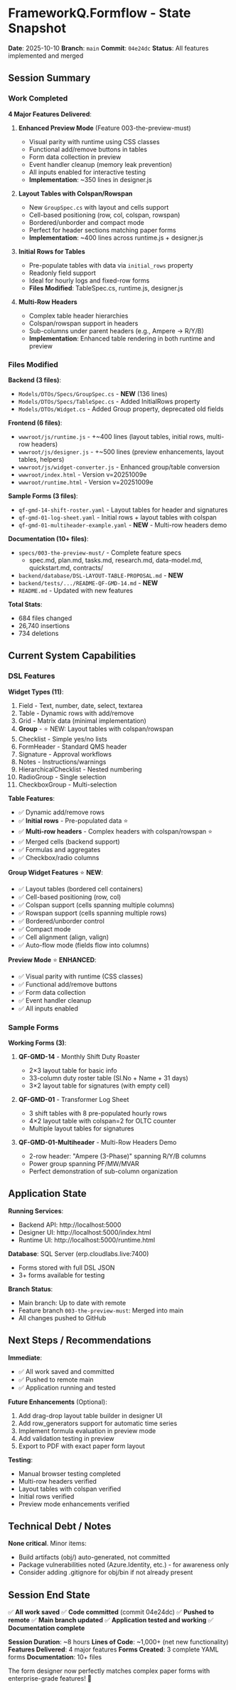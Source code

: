 # FrameworkQ.Formflow - State Snapshot

**Date**: 2025-10-10
**Branch**: `main`
**Commit**: `04e24dc`
**Status**: All features implemented and merged

## Session Summary

### Work Completed

**4 Major Features Delivered**:

1. **Enhanced Preview Mode** (Feature 003-the-preview-must)
   - Visual parity with runtime using CSS classes
   - Functional add/remove buttons in tables
   - Form data collection in preview
   - Event handler cleanup (memory leak prevention)
   - All inputs enabled for interactive testing
   - **Implementation**: ~350 lines in designer.js

2. **Layout Tables with Colspan/Rowspan**
   - New `GroupSpec.cs` with layout and cells support
   - Cell-based positioning (row, col, colspan, rowspan)
   - Bordered/unborder and compact mode
   - Perfect for header sections matching paper forms
   - **Implementation**: ~400 lines across runtime.js + designer.js

3. **Initial Rows for Tables**
   - Pre-populate tables with data via `initial_rows` property
   - Readonly field support
   - Ideal for hourly logs and fixed-row forms
   - **Files Modified**: TableSpec.cs, runtime.js, designer.js

4. **Multi-Row Headers**
   - Complex table header hierarchies
   - Colspan/rowspan support in headers
   - Sub-columns under parent headers (e.g., Ampere → R/Y/B)
   - **Implementation**: Enhanced table rendering in both runtime and preview

### Files Modified

**Backend (3 files)**:
- `Models/DTOs/Specs/GroupSpec.cs` - **NEW** (136 lines)
- `Models/DTOs/Specs/TableSpec.cs` - Added InitialRows property
- `Models/DTOs/Widget.cs` - Added Group property, deprecated old fields

**Frontend (6 files)**:
- `wwwroot/js/runtime.js` - +~400 lines (layout tables, initial rows, multi-row headers)
- `wwwroot/js/designer.js` - +~500 lines (preview enhancements, layout tables, helpers)
- `wwwroot/js/widget-converter.js` - Enhanced group/table conversion
- `wwwroot/index.html` - Version v=20251009e
- `wwwroot/runtime.html` - Version v=20251009e

**Sample Forms (3 files)**:
- `qf-gmd-14-shift-roster.yaml` - Layout tables for header and signatures
- `qf-gmd-01-log-sheet.yaml` - Initial rows + layout tables with colspan
- `qf-gmd-01-multiheader-example.yaml` - **NEW** - Multi-row headers demo

**Documentation (10+ files)**:
- `specs/003-the-preview-must/` - Complete feature specs
  - spec.md, plan.md, tasks.md, research.md, data-model.md, quickstart.md, contracts/
- `backend/database/DSL-LAYOUT-TABLE-PROPOSAL.md` - **NEW**
- `backend/tests/.../README-QF-GMD-14.md` - **NEW**
- `README.md` - Updated with new features

**Total Stats**:
- 684 files changed
- 26,740 insertions
- 734 deletions

## Current System Capabilities

### DSL Features

**Widget Types (11)**:
1. Field - Text, number, date, select, textarea
2. Table - Dynamic rows with add/remove
3. Grid - Matrix data (minimal implementation)
4. **Group** - ⭐ NEW: Layout tables with colspan/rowspan
5. Checklist - Simple yes/no lists
6. FormHeader - Standard QMS header
7. Signature - Approval workflows
8. Notes - Instructions/warnings
9. HierarchicalChecklist - Nested numbering
10. RadioGroup - Single selection
11. CheckboxGroup - Multi-selection

**Table Features**:
- ✅ Dynamic add/remove rows
- ✅ **Initial rows** - Pre-populated data ⭐
- ✅ **Multi-row headers** - Complex headers with colspan/rowspan ⭐
- ✅ Merged cells (backend support)
- ✅ Formulas and aggregates
- ✅ Checkbox/radio columns

**Group Widget Features** ⭐ **NEW**:
- ✅ Layout tables (bordered cell containers)
- ✅ Cell-based positioning (row, col)
- ✅ Colspan support (cells spanning multiple columns)
- ✅ Rowspan support (cells spanning multiple rows)
- ✅ Bordered/unborder control
- ✅ Compact mode
- ✅ Cell alignment (align, valign)
- ✅ Auto-flow mode (fields flow into columns)

**Preview Mode** ⭐ **ENHANCED**:
- ✅ Visual parity with runtime (CSS classes)
- ✅ Functional add/remove buttons
- ✅ Form data collection
- ✅ Event handler cleanup
- ✅ All inputs enabled

### Sample Forms

**Working Forms (3)**:
1. **QF-GMD-14** - Monthly Shift Duty Roaster
   - 2×3 layout table for basic info
   - 33-column duty roster table (Sl.No + Name + 31 days)
   - 3×2 layout table for signatures (with empty cell)

2. **QF-GMD-01** - Transformer Log Sheet
   - 3 shift tables with 8 pre-populated hourly rows
   - 4×2 layout table with colspan=2 for OLTC counter
   - Multiple layout tables for signatures

3. **QF-GMD-01-Multiheader** - Multi-Row Headers Demo
   - 2-row header: "Ampere (3-Phase)" spanning R/Y/B columns
   - Power group spanning PF/MW/MVAR
   - Perfect demonstration of sub-column organization

## Application State

**Running Services**:
- Backend API: http://localhost:5000
- Designer UI: http://localhost:5000/index.html
- Runtime UI: http://localhost:5000/runtime.html

**Database**: SQL Server (erp.cloudlabs.live:7400)
- Forms stored with full DSL JSON
- 3+ forms available for testing

**Branch Status**:
- Main branch: Up to date with remote
- Feature branch `003-the-preview-must`: Merged into main
- All changes pushed to GitHub

## Next Steps / Recommendations

**Immediate**:
- ✅ All work saved and committed
- ✅ Pushed to remote main
- ✅ Application running and tested

**Future Enhancements** (Optional):
1. Add drag-drop layout table builder in designer UI
2. Add row_generators support for automatic time series
3. Implement formula evaluation in preview mode
4. Add validation testing in preview
5. Export to PDF with exact paper form layout

**Testing**:
- Manual browser testing completed
- Multi-row headers verified
- Layout tables with colspan verified
- Initial rows verified
- Preview mode enhancements verified

## Technical Debt / Notes

**None critical**. Minor items:
- Build artifacts (obj/) auto-generated, not committed
- Package vulnerabilities noted (Azure.Identity, etc.) - for awareness only
- Consider adding .gitignore for obj/bin if not already present

## Session End State

✅ **All work saved**
✅ **Code committed** (commit 04e24dc)
✅ **Pushed to remote**
✅ **Main branch updated**
✅ **Application tested and working**
✅ **Documentation complete**

**Session Duration**: ~8 hours
**Lines of Code**: ~1,000+ (net new functionality)
**Features Delivered**: 4 major features
**Forms Created**: 3 complete YAML forms
**Documentation**: 10+ files

The form designer now perfectly matches complex paper forms with enterprise-grade features! 🎯
